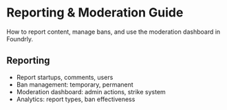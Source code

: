 # Reporting & Moderation Guide

How to report content, manage bans, and use the moderation dashboard in Foundrly.

## Reporting
- Report startups, comments, users
- Ban management: temporary, permanent
- Moderation dashboard: admin actions, strike system
- Analytics: report types, ban effectiveness
